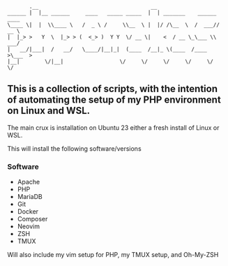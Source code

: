 ```
       .__                                    __
______ |  |__ ______     ____   _____ _____  |  | _______    ______ ____
\____ \|  |  \\____ \   /  _ \ /     \\__  \ |  |/ /\__  \  /  ___// __ \
|  |_> >   Y  \  |_> > (  <_> )  Y Y  \/ __ \|    <  / __ \_\___ \\  ___/
|   __/|___|  /   __/   \____/|__|_|  (____  /__|_ \(____  /____  >\___  >
|__|        \/|__|                  \/     \/     \/     \/     \/     \/

```

## This is a collection of scripts, with the intention of automating the setup of my PHP environment on Linux and WSL.

The main crux is installation on Ubuntu 23 either a fresh install of Linux or WSL.

This will install the following software/versions


### Software

* Apache
* PHP
* MariaDB
* Git
* Docker
* Composer
* Neovim
* ZSH
* TMUX

Will also include my vim setup for PHP, my TMUX setup, and Oh-My-ZSH

